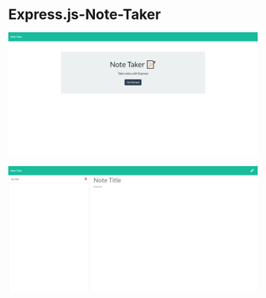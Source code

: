 # Express.js-Note-Taker

![desktop preview](Assets/screenshot1.png)

![desktop preview](Assets/screenshot2.png)
